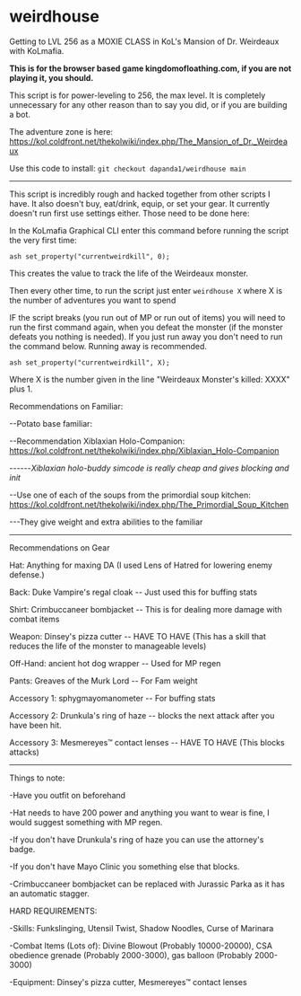 # weirdhouse
Getting to LVL 256 as a MOXIE CLASS in KoL's Mansion of Dr. Weirdeaux with KoLmafia. 

**This is for the browser based game kingdomofloathing.com, if you are not playing it, you should.**

This script is for power-leveling to 256, the max level. It is completely unnecessary for any other reason than to say you did, or if you are building a bot.

The adventure zone is here:
https://kol.coldfront.net/thekolwiki/index.php/The_Mansion_of_Dr._Weirdeaux

Use this code to install:
`git checkout dapanda1/weirdhouse main`

---
This script is incredibly rough and hacked together from other scripts I have. It also doesn't buy, eat/drink, equip, or set your gear. It currently doesn't run first use settings either. Those need to be done here:

In the KoLmafia Graphical CLI enter this command before running the script the very first time:

`ash set_property("currentweirdkill", 0);`

This creates the value to track the life of the Weirdeaux monster.

Then every other time, to run the script just enter `weirdhouse X` where X is the number of adventures you want to spend

IF the script breaks (you run out of MP or run out of items) you will need to run the first command again, when you defeat the monster (if the monster defeats you nothing is needed). If you just run away you don't need to run the command below. Running away is recommended.

`ash set_property("currentweirdkill", X);`

Where X is the number given in the line "Weirdeaux Monster's killed: XXXX" plus 1.

Recommendations on Familiar:

--Potato base familiar: 

--Recommendation Xiblaxian Holo-Companion: https://kol.coldfront.net/thekolwiki/index.php/Xiblaxian_Holo-Companion

------_Xiblaxian holo-buddy simcode is really cheap and gives blocking and init_

--Use one of each of the soups from the primordial soup kitchen: https://kol.coldfront.net/thekolwiki/index.php/The_Primordial_Soup_Kitchen

---They give weight and extra abilities to the familiar

---
Recommendations on Gear

Hat:		Anything for maxing DA (I used Lens of Hatred	for lowering enemy defense.)

Back:		Duke Vampire's regal cloak	-- Just used this for buffing stats

Shirt:		Crimbuccaneer bombjacket -- This is for dealing more damage with combat items

Weapon:		Dinsey's pizza cutter -- HAVE TO HAVE (This has a skill that reduces the life of the monster to manageable levels)

Off-Hand:		ancient hot dog wrapper	-- Used for MP regen

Pants:		Greaves of the Murk Lord -- For Fam weight

Accessory 1:		sphygmayomanometer	-- For buffing stats

Accessory 2:		Drunkula's ring of haze	-- blocks the next attack after you have been hit.

Accessory 3:		Mesmereyes™ contact lenses -- HAVE TO HAVE (This blocks attacks)

---
Things to note:

-Have you outfit on beforehand

-Hat needs to have 200 power and anything you want to wear is fine, I would suggest something with MP regen.

-If you don't have Drunkula's ring of haze you can use the attorney's badge.

-If you don't have Mayo Clinic you something else that blocks.

-Crimbuccaneer bombjacket can be replaced with Jurassic Parka as it has an automatic stagger.

HARD REQUIREMENTS:

-Skills: Funkslinging, Utensil Twist, Shadow Noodles, Curse of Marinara

-Combat Items (Lots of): Divine Blowout (Probably 10000-20000), CSA obedience grenade (Probably 2000-3000), gas balloon (Probably 2000-3000)

-Equipment: Dinsey's pizza cutter, Mesmereyes™ contact lenses
